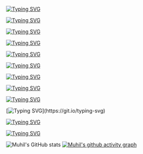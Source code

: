 [![Typing SVG](https://readme-typing-svg.herokuapp.com?font=Fira+Code&duration=1&color=2CF732&repeat=false&width=435&lines=root%40muhil%3A~%23+echo+%22%F0%9F%91%8B+Hi%2C+I'm+Muhil%22)](https://git.io/typing-svg)

[![Typing SVG](https://readme-typing-svg.herokuapp.com?font=Fira+Code&pause=1000&color=F73C27&repeat=false&width=435&lines=Cybersecurity+Student+%7C+Aspiring+Red+Teamer)](https://git.io/typing-svg)

[![Typing SVG](https://readme-typing-svg.herokuapp.com?font=Fira+Code&duration=1&color=2EF727&repeat=false&width=435&lines=root%40muhil%3A~%23+whoami)](https://git.io/typing-svg)

[![Typing SVG](https://readme-typing-svg.herokuapp.com?font=Fira+Code&color=F70707&repeat=false&width=435&lines=Offensive+Security+Enthusiast)](https://git.io/typing-svg)

[![Typing SVG](https://readme-typing-svg.herokuapp.com?font=Fira+Code&duration=1&color=2CF732&repeat=false&width=435&lines=root%40muhil%3A~%23+cat+skills.txt)](https://git.io/typing-svg)

[![Typing SVG](https://readme-typing-svg.herokuapp.com?font=Fira+Code&duration=2500&color=730EF7&multiline=true&repeat=false&width=435&lines=Penetration+Testing+;CTF+Player)](https://git.io/typing-svg)

[![Typing SVG](https://readme-typing-svg.herokuapp.com?font=Fira+Code&duration=2500&color=730EF7&multiline=true&repeat=false&width=435&lines=Network+Security;Script+Automation+for+pentesting)](https://git.io/typing-svg)

[![Typing SVG](https://readme-typing-svg.herokuapp.com?font=Fira+Code&duration=2500&color=730EF7&multiline=true&repeat=false&width=435&lines=PrivEsc;Expert+level+at+kali+tools)](https://git.io/typing-svg)

[![Typing SVG](https://readme-typing-svg.herokuapp.com?font=Fira+Code&duration=1&color=73F758&multiline=true&repeat=false&width=435&lines=root%40muhil%3A~%23+.%2Fcurrent_projects.sh)](https://git.io/typing-svg)

[![Typing SVG](https://readme-typing-svg.herokuapp.com?font=Fira+Code&duration=2500&color=1A1AF7&multiline=true&repeat=false&width=435&lines=%F0%9F%94%92+Learning+advanced+web+exploitation.;%F0%9F%A7%A9+Analyzing+real-world+breaches+and+vulnerabilities.)](https://git.io/typing-svg)

[![Typing SVG](https://readme-typing-svg.herokuapp.com?font=Fira+Code&duration=1&color=98EDF7&multiline=true&repeat=false&width=435&lines=root%40muhil%3A~%23+connect+--linkedin+https%3A%2F%2Flinkedin.com%2Fin%2Fmuhil)](https://git.io/typing-svg)

[![Typing SVG](https://readme-typing-svg.herokuapp.com?font=Fira+Code&duration=1&color=98EDF7&multiline=true&repeat=false&width=435&lines=%F0%9F%93%AB+Email%3A+muhil%40example.com)](https://git.io/typing-svg)

![Muhil's GitHub stats](https://github-readme-stats.vercel.app/api?username=stag-nant&show_icons=true&theme=radical)
[![Muhil's github activity graph](https://github-readme-activity-graph.vercel.app/graph?username=stag-nant&theme=redical)](https://github.com/stag-nant/github-readme-activity-graph)
